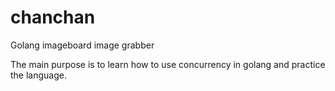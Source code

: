 # chanchan

Golang imageboard image grabber

The main purpose is to learn how to use concurrency in golang and practice the language.
